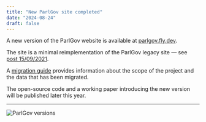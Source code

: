 ```yaml
---
title: "New ParlGov site completed"
date: "2024-08-24"
draft: false
---
```


A new version of the ParlGov website is available at
[parlgov.fly.dev](https://parlgov.fly.dev/).

The site is a minimal reimplementation of the ParlGov legacy site
— see [post 15/09/2021](/2021/09/15/static-parlgov-web-page/).

A [migration guide](https://hdigital.github.io/parlgov-web/migration/) provides
information about the scope of the project and the data that has been migrated.

The open-source code and a working paper introducing the new version will be
published later this year.

---

![ParlGov versions](/images/parlgov-web-versions.png)
